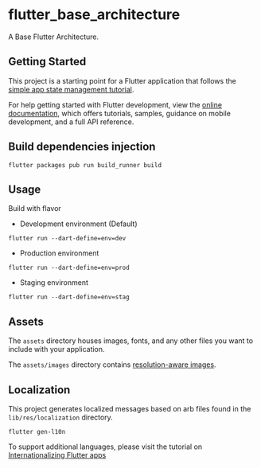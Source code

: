 # flutter_base_architecture

A Base Flutter Architecture.

## Getting Started

This project is a starting point for a Flutter application that follows the
[simple app state management
tutorial](https://flutter.dev/docs/development/data-and-backend/state-mgmt/simple).

For help getting started with Flutter development, view the
[online documentation](https://flutter.dev/docs), which offers tutorials,
samples, guidance on mobile development, and a full API reference.

## Build dependencies injection

```
flutter packages pub run build_runner build
```

## Usage

Build with flavor

- Development environment (Default)

```
flutter run --dart-define=env=dev
```

- Production environment

```
flutter run --dart-define=env=prod
```

- Staging environment

```
flutter run --dart-define=env=stag
```

## Assets

The `assets` directory houses images, fonts, and any other files you want to
include with your application.

The `assets/images` directory contains [resolution-aware
images](https://flutter.dev/docs/development/ui/assets-and-images#resolution-aware).

## Localization

This project generates localized messages based on arb files found in
the `lib/res/localization` directory.

```
flutter gen-l10n
```

To support additional languages, please visit the tutorial on
[Internationalizing Flutter
apps](https://flutter.dev/docs/development/accessibility-and-localization/internationalization)
